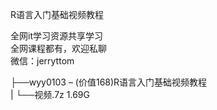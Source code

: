 R语言入门基础视频教程

全网it学习资源共享学习<br>全网课程都有，欢迎私聊<br>微信：jerryttom<br>

├──wyy0103 – (价值168)R语言入门基础视频教程<br> | └──视频.7z 1.69G